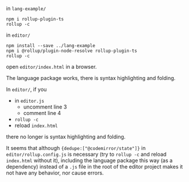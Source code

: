 in `lang-example/`
```
npm i rollup-plugin-ts
rollup -c
```

in `editor/`
```
npm install --save ../lang-example
npm i @rollup/plugin-node-resolve rollup-plugin-ts
rollup -c
```

open `editor/index.html` in a browser.

The language package works, there is syntax highlighting and folding.

In `editor/`, if you
- in `editor.js`
  - uncomment line 3
  - comment line 4
- `rollup -c`
- reload `index.html`

there no longer is syntax highlighting and folding.

It seems that although `{dedupe:["@codemirror/state"]}` in `editor/rollup.config.js` is necessary (try to `rollup -c` and reload `index.html` without it), including the language package this way (as a dependency) instead of a `.js` file in the root of the editor project makes it not have any behavior, nor cause errors.
